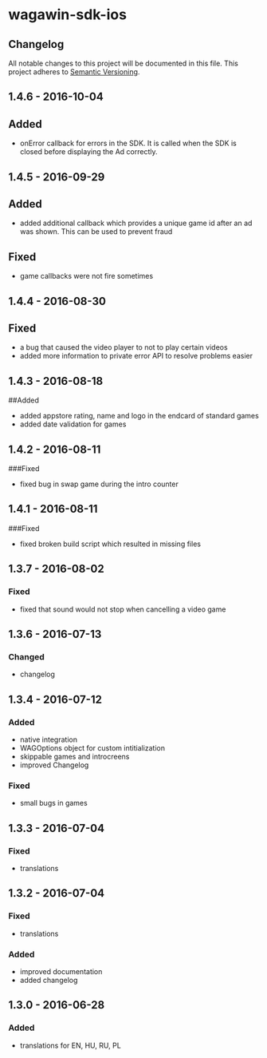 # wagawin-sdk-ios

## Changelog
All notable changes to this project will be documented in this file.
This project adheres to [Semantic Versioning](http://semver.org/).

## 1.4.6 - 2016-10-04
## Added
- onError callback for errors in the SDK. It is called when the SDK is closed before displaying the Ad correctly.

## 1.4.5 - 2016-09-29
## Added
- added additional callback which provides a unique game id after an ad was shown. This can be used to prevent fraud

## Fixed
- game callbacks were not fire sometimes

## 1.4.4 - 2016-08-30
## Fixed
- a bug that caused the video player to not to play certain videos
- added more information to private error API to resolve problems easier

## 1.4.3 - 2016-08-18
##Added
- added appstore rating, name and logo in the endcard of standard games
- added date validation for games

## 1.4.2 - 2016-08-11
###Fixed
- fixed bug in swap game during the intro counter

## 1.4.1 - 2016-08-11
###Fixed
- fixed broken build script which resulted in missing files

## 1.3.7 - 2016-08-02
### Fixed
- fixed that sound would not stop when cancelling a video game

## 1.3.6 - 2016-07-13
### Changed
- changelog

## 1.3.4 - 2016-07-12
### Added
- native integration
- WAGOptions object for custom intitialization
- skippable games and introcreens
- improved Changelog

### Fixed
- small bugs in games

## 1.3.3 - 2016-07-04
### Fixed
- translations

## 1.3.2 - 2016-07-04
### Fixed
 - translations

### Added
- improved documentation
- added changelog

## 1.3.0 - 2016-06-28
### Added
- translations for EN, HU, RU, PL

